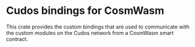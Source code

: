  # Cudos bindings for CosmWasm

 This crate provides the custom bindings that are used to communicate with the custom modules on the Cudos network from a CosmWasm smart contract.